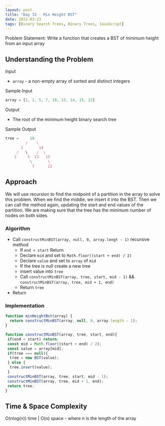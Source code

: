 ```yaml
---
layout: post
title: "Day 33 - Min Height BST"
date: 2022-03-23
tags: [Binary Search Trees, Binary Trees, JavaScript]
---
```


Problem Statement: Write a function that creates a BST of minimum height from an input array

## Understanding the Problem

Input

* `array` - a non-empty array of sorted and distinct integers

Sample Input

```js
array = [1, 2, 5, 7, 10, 13, 14, 15, 22]

```

Output

* The root of the minimum height binary search tree

Sample Output

```js
tree =     10
         /    \
       2       14
     /   \    /  \
    1     5  13   15
           \       \
            7      22
```

## Approach

We will use recursion to find the midpoint of a partition in the array to solve this problem. When we find the middle, we insert it into the BST. Then we can call the method again, updating the start and end values of the partition. We are making sure that the tree has the minimum number of nodes on both sides.

### Algorithm

* Call `constructMinBST(array, null, 0, array.lengt - 1)` recursive method
  * If `end < start` Return
  * Declare `mid` and set to `Math.floor((start + end) / 2)`
  * Declare `value` and set to `array` of `mid`
  * If the tree is null create a new tree
  * insert value into `tree`
  * Call `constructMinBST(array, tree, start, mid - 1)` && `constructMinBST(array, tree, mid + 1, end)`
  * Return `tree`
* Return

### Implementation

```js
function minHeightBst(array) {
  return constructMinBST(array, null, 0, array.length - 1);
}

function constructMinBST(array, tree, start, end){
 if(end < start) return;
 const mid = Math.floor((start + end) / 2);
 const value = array[mid];
 if(tree === null){
  tree = new BST(value);
 } else {
  tree.insert(value);
 }
 constructMinBST(array, tree, start, mid - 1);
 constructMinBST(array, tree, mid + 1, end);
 return tree;
}
```

## Time & Space Complexity

O(nlog(n)) time | O(n) space - where n is the length of the array
